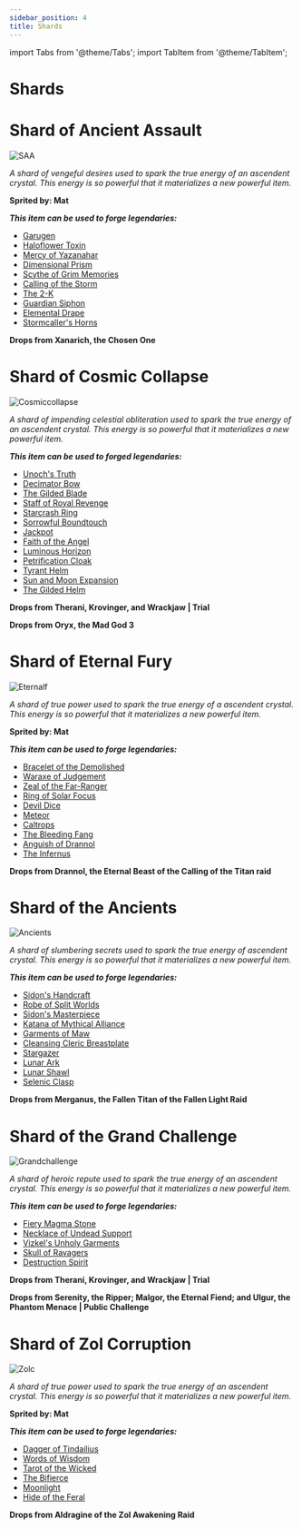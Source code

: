 ```yaml
---
sidebar_position: 4
title: Shards
---
```


import Tabs from '@theme/Tabs';
import TabItem from '@theme/TabItem';

# Shards

<Tabs>
  <TabItem value="Shard of Ancient Assault " label="Shard of Ancient Assault" default>

# Shard of Ancient Assault

![SAA](https://vwiki.valorserver.com/api/item/picture/shard%20of%20ancient%20assault)

<i>A shard of vengeful desires used to spark the true energy of an ascendent crystal. This energy is so powerful that it materializes a new powerful item.</i>

**Sprited by: Mat**

***This item can be used to forge legendaries:***

<ul>
<li> <a href="https://wiki.valorserver.com/docs/items/abilities/sheaths/legendary/garugen">Garugen</a> </li>
<li> <a href="https://wiki.valorserver.com/docs/items/abilities/poisons/legendary/haloflower_toxin">Haloflower Toxin</a> </li>
<li> <a href="https://wiki.valorserver.com/docs/items/armors/lights/legendary/mercy_of_yazanahar">Mercy of Yazanahar</a> </li>
<li> <a href="https://wiki.valorserver.com/docs/items/abilities/prisms/legendary/dimensional_prism">Dimensional Prism</a> </li>
<li> <a href="https://wiki.valorserver.com/docs/items/weapons/katanas/legendary/scythe_of_grim_memories">Scythe of Grim Memories</a> </li>
<li> <a href="https://wiki.valorserver.com/docs/items/abilities/spells/legendary/calling_of_the_storm">Calling of the Storm</a> </li>
<li> <a href="https://wiki.valorserver.com/docs/items/weapons/staves/legendary/the_2_k">The 2-K</a> </li>
<li> <a href="https://wiki.valorserver.com/docs/items/abilities/siphons/legendary/guardian_siphon">Guardian Siphon</a> </li>
<li> <a href="https://wiki.valorserver.com/docs/items/armors/robes/legendary/elemental_drape">Elemental Drape</a> </li>
<li> <a href="https://wiki.valorserver.com/docs/items/rings/legendary/stormcallers_horns">Stormcaller's Horns</a> </li>
</ul>

**Drops from Xanarich, the Chosen One**

  </TabItem>
  <TabItem value="Shard of Cosmic Collapse" label="Shard of Cosmic Collapse">

# Shard of Cosmic Collapse

![Cosmiccollapse](https://vwiki.valorserver.com/api/item/picture/shard%20of%20cosmic%20collapse)

<i>A shard of impending celestial obliteration used to spark the true energy of an ascendent crystal. This energy is so powerful that it materializes a new powerful item.</i>

***This item can be used to forged legendaries:***

<ul>
<li> <a href="https://wiki.valorserver.com/docs/items/abilities/orbs/legendary/unochs_truth">Unoch's Truth</a> </li>
<li> <a href="https://wiki.valorserver.com/docs/items/weapons/bows/legendary/decimator_bow">Decimator Bow</a> </li>
<li> <a href="https://wiki.valorserver.com/docs/items/weapons/daggers/legendary/the_gilded_blade">The Gilded Blade</a> </li>
<li> <a href="https://wiki.valorserver.com/docs/items/weapons/staves/legendary/staff_of_royal_revenge">Staff of Royal Revenge</a> </li>
<li> <a href="https://wiki.valorserver.com/docs/items/rings/legendary/starcrash_ring">Starcrash Ring</a> </li>
<li> <a href="https://wiki.valorserver.com/docs/items/weapons/wands/legendary/sorrowful_boundtouch">Sorrowful Boundtouch</a> </li>
<li> <a href="https://wiki.valorserver.com/docs/items/rings/legendary/jackpot">Jackpot</a> </li>
<li> <a href="https://wiki.valorserver.com/docs/items/weapons/swords/legendary/faith_of_the_angel">Faith of the Angel</a> </li>
<li> <a href="https://wiki.valorserver.com/docs/items/abilities/seals/legendary/luminious_horizon">Luminous Horizon</a> </li>
<li> <a href="https://wiki.valorserver.com/docs/items/abilities/cloaks/legendary/petrification_cloak">Petrification Cloak</a> </li>
<li> <a href="https://wiki.valorserver.com/docs/items/abilities/helms/legendary/tyrant_helm">Tyrant Helm</a> </li>
<li> <a href="https://wiki.valorserver.com/docs/items/abilities/spells/legendary/sun_and_moon_expansion">Sun and Moon Expansion</a> </li>
<li> <a href="https://wiki.valorserver.com/docs/items/abilities/helms/legendary/the_gilded_helm">The Gilded Helm</a> </li>
</ul>

**Drops from Therani, Krovinger, and Wrackjaw | Trial**

**Drops from Oryx, the Mad God 3**

  </TabItem>
  <TabItem value="Shard of Eternal Fury" label="Shard of Eternal Fury">

# Shard of Eternal Fury

![Eternalf](https://vwiki.valorserver.com/api/item/picture/shard%20of%20eternal%20fury)

<i>A shard of true power used to spark the true energy of a ascendent crystal. This energy is so powerful that it materializes a new powerful item.</i>

**Sprited by: Mat**

***This item can be used to forge legendaries:***

<ul>
<li> <a href="https://wiki.valorserver.com/docs/items/rings/legendary/bracelet_of_the_demolished">Bracelet of the Demolished</a> </li>
<li> <a href="https://wiki.valorserver.com/docs/items/weapons/swords/legendary/waraxe_of_judgement">Waraxe of Judgement</a> </li>
<li> <a href="https://wiki.valorserver.com/docs/items/abilities/quivers/legendary/zeal_of_the_far_ranger">Zeal of the Far-Ranger</a> </li>
<li> <a href="https://wiki.valorserver.com/docs/items/rings/legendary/ring_of_solar_focus">Ring of Solar Focus</a> </li>
<li> <a href="https://wiki.valorserver.com/docs/items/abilities/dice/legendary/devil_dice/">Devil Dice</a> </li>
<li> <a href="https://wiki.valorserver.com/docs/items/weapons/wands/legendary/meteor">Meteor</a> </li>
<li> <a href="https://wiki.valorserver.com/docs/items/abilities/traps/legendary/caltrops">Caltrops</a> </li>
<li> <a href="https://wiki.valorserver.com/docs/items/weapons/daggers/legendary/the_bleeding_fang">The Bleeding Fang</a> </li>
<li> <a href="https://wiki.valorserver.com/docs/items/abilities/helms/legendary/anguish_of_drannol">Anguish of Drannol</a> </li>
<li> <a href="https://wiki.valorserver.com/docs/items/armors/lights/legendary/the_infernus">The Infernus</a> </li>
</ul>

**Drops from Drannol, the Eternal Beast of the Calling of the Titan raid**

  </TabItem>
  <TabItem value="Shard of the Ancients" label="Shard of the Ancients">

# Shard of the Ancients

![Ancients](https://vwiki.valorserver.com/api/item/picture/shard%20of%20the%20ancients)

<i>A shard of slumbering secrets used to spark the true energy of ascendent crystal. This energy is so powerful that it materializes a new powerful item.</i>

***This item can be used to forge legendaries:***

<ul>
<li> <a href="https://wiki.valorserver.com/docs/items/armors/robes/legendary/sidons_handcraft">Sidon's Handcraft</a> </li>
<li> <a href="https://wiki.valorserver.com/docs/items/armors/robes/legendary/robe_of_split_worlds">Robe of Split Worlds</a> </li>
<li> <a href="https://wiki.valorserver.com/docs/items/armors/lights/legendary/sidons_masterpiece">Sidon's Masterpiece</a> </li>
<li> <a href="https://wiki.valorserver.com/docs/items/weapons/katanas/legendary/katana_of_mythical_alliance">Katana of Mythical Alliance</a> </li>
<li> <a href="https://wiki.valorserver.com/docs/items/armors/robes/legendary/garments_of_maw">Garments of Maw</a> </li>
<li> <a href="https://wiki.valorserver.com/docs/items/armors/heavys/legendary/cleansing_cleric_breastplate">Cleansing Cleric Breastplate</a> </li>
<li> <a href="https://wiki.valorserver.com/docs/items/weapons/wands/legendary/stargazer">Stargazer</a> </li>
<li> <a href="https://wiki.valorserver.com/docs/items/abilities/scepters/legendary/lunar_ark">Lunar Ark</a> </li>
<li> <a href="https://wiki.valorserver.com/docs/items/armors/robes/legendary/lunar_shawl">Lunar Shawl</a> </li>
<li> <a href="https://wiki.valorserver.com/docs/items/rings/legendary/selenic_clasp">Selenic Clasp</a> </li>
</ul>

**Drops from Merganus, the Fallen Titan of the Fallen Light Raid**

  </TabItem>
  <TabItem value="Shard of the Grand Challenge" label="Shard of the Grand Challenge">

# Shard of the Grand Challenge

![Grandchallenge](https://vwiki.valorserver.com/api/item/picture/shard%20of%20the%20grand%20challenge)

<i>A shard of heroic repute used to spark the true energy of an ascendent crystal. This energy is so powerful that it materializes a new powerful item.</i>

***This item can be used to forge legendaries:***

<ul>
<li> <a href="https://wiki.valorserver.com/docs/items/abilities/talismans/legendary/fiery_magma_stone">Fiery Magma Stone</a> </li>
<li> <a href="https://wiki.valorserver.com/docs/items/rings/legendary/necklace_of_undead_support">Necklace of Undead Support</a> </li>
<li> <a href="https://wiki.valorserver.com/docs/items/armors/robes/legendary/vizkels_unholy_garments">Vizkel's Unholy Garments</a> </li>
<li> <a href="https://wiki.valorserver.com/docs/items/abilities/skulls/legendary/skull_of_ravagers">Skull of Ravagers</a> </li>
<li> <a href="https://wiki.valorserver.com/docs/items/abilities/poisons/legendary/destruction_spirit">Destruction Spirit</a> </li>
</ul>

**Drops from Therani, Krovinger, and Wrackjaw | Trial**

**Drops from Serenity, the Ripper; Malgor, the Eternal Fiend; and Ulgur, the Phantom Menace | Public Challenge**

  </TabItem>
<TabItem value="Shard of Zol Corruption" label="Shard of Zol Corruption">

# Shard of Zol Corruption

![Zolc](https://vwiki.valorserver.com/api/item/picture/shard%20of%20zol%20corruption)

<i>A shard of true power used to spark the true energy of an ascendent crystal. This energy is so powerful that it materializes a new powerful item.</i>

**Sprited by: Mat**

***This item can be used to forge legendaries:***

<ul>
<li> <a href="https://wiki.valorserver.com/docs/items/weapons/daggers/legendary/dagger_of_tindailius/">Dagger of Tindailius</a> </li>
<li> <a href="https://wiki.valorserver.com/docs/items/armors/robes/legendary/words_of_wisdom">Words of Wisdom</a> </li>
<li> <a href="https://wiki.valorserver.com/docs/items/abilities/charms/legendary/tarot_of_the_wicked">Tarot of the Wicked</a> </li>
<li> <a href="https://wiki.valorserver.com/docs/items/weapons/blades/legendary/the_bifierce">The Bifierce</a> </li>
<li> <a href="https://wiki.valorserver.com/docs/items/weapons/wands/legendary/moonlight">Moonlight</a> </li>
<li> <a href="https://wiki.valorserver.com/docs/items/armors/lights/legendary/hide_of_the_feral">Hide of the Feral</a> </li>
</ul>

**Drops from Aldragine of the Zol Awakening Raid**

  </TabItem>
</Tabs>
